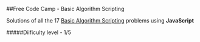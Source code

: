 
##Free Code Camp - Basic Algorithm Scripting

Solutions of all the 17 [Basic Algorithm Scripting](http://www.freecodecamp.com/map) problems using **JavaScript**

#####Diificulty level - 1/5
